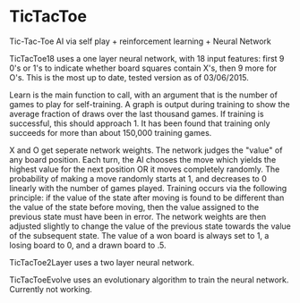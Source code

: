 # TicTacToe
Tic-Tac-Toe AI via self play + reinforcement learning + Neural Network

TicTacToe18 uses a one layer neural network, with 18 input features: first 9 0's or 1's to indicate whether board squares contain X's, then 9 more for O's. This is the most up to date, tested version as of 03/06/2015.

Learn is the main function to call, with an argument that is the number of games to play for self-training. A graph is output during training to show the average fraction of draws over the last thousand games. If training is successful, this should approach 1. It has been found that training only succeeds for more than about 150,000 training games.

X and O get seperate network weights.  The network judges the "value" of any board position.  Each turn, the AI chooses the move which yields the highest value for the next position OR it moves completely randomly.  The probability of making a move randomly starts at 1, and decreases to 0 linearly with the number of games played.  Training occurs via the following principle: if the value of the state after moving is found to be  different than the value of the state before moving, then the value assigned to the previous state must have been in error.  The network weights are then adjusted slightly to change the value of the previous state towards the value of the subsequent state.  The value of a won board is always set to 1, a losing board to 0, and a drawn board to .5.

TicTacToe2Layer uses a two layer neural network.

TicTacToeEvolve uses an evolutionary algorithm to train the neural network. Currently not working.

